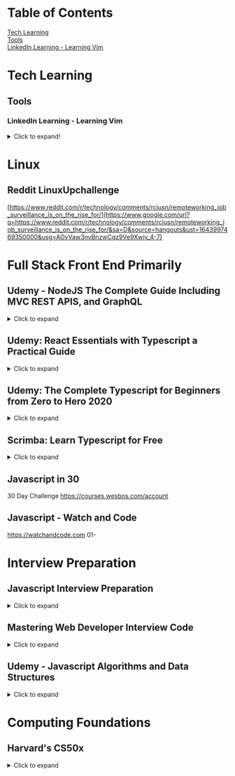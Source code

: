 # Table of Contents

[Tech Learning](#tech-Learning)  
[Tools](#tools)  
[LinkedIn Learning - Learning Vim](#linkedin-learning-learning-vim)  

# Tech Learning

## Tools

### LinkedIn Learning - Learning Vim
<details>
	<summary>Click to expand!</summary>

- [x] Introduction (Completed: 1/12/2022)
  - [x] Vim for text editing
  - [x] Why Vim
  - [x] Vim Installation
  - [x] Sample Files and Challenges (1/12/2022)

- [x] Basics
  
   - [x] Start and Quit vim
   - [x] Dual Mode
   - [x] Insert Text
   - [x] Save and Quit
   - [x] Challenge - create file
   - [x] Solution - create file

- [x] Moving Around
	- [x] Navigate using h,j,k,l
	- [x] Words sentences and paragraphs
	- [x] Challenge - find word
	- [x] Solution - find word
	- [x] Regular expressions (Take his LinkedIn Regular Expression Course)
	- [x] Challenge - Search word
	  - [x] Solution - Search word
	  - [x] Screen movement
	  - [x] Challenge - Move screens
	  - [x] Solution - Move screens
	  - [x] Lines
	  - [x] Challenge - Move lines
	  - [x] Solution - Move lines
	  - [x] Current word
	  - [x] Challenge - Find next instance of word
	  - [x] Solution - Find next instance of word

- [] Changing Text
	- [] Delete text
	- [] Challenge Delete sentence
	- [] Solution Delete sentence
	- [] Copy and Paste
	- [] Challenge - Copy and Paste
	- [] Solution - Copy and Paste
	- [] Change Text
	- [] Challlenge - Change Text
	- [] Solution - Change Text
	- [] Visual selection
	- [] Challenge - Use visual selection
	- [] Solution - Use visual selection
	- [] Registers
	- [] Challenge - Use registers
	- [] Solution - Use registers
	- [] Replace text

- [] Marks
- [] Buffers
- [] Configuration
- [] Day to Day Vim
- [] Conclusion

</details>

# Linux

## Reddit LinuxUpchallenge

[https://www.reddit.com/r/technology/comments/rcjusn/remoteworking_job_surveillance_is_on_the_rise_for/](https://www.google.com/url?q=https://www.reddit.com/r/technology/comments/rcjusn/remoteworking_job_surveillance_is_on_the_rise_for/&sa=D&source=hangouts&ust=1643997469350000&usg=AOvVaw3nvBnzwCqz9Ve9Xwjy_4-7)

# Full Stack Front End Primarily

## Udemy - NodeJS The Complete Guide Including MVC REST APIS, and GraphQL
<details>
<summary>Click to expand</summary>

- [x] 01 Introduction
	- [x] What is Node.js
	- [x] Installing Node.js and Creating our First App
	- [x] Understanding the Role Usage of Node.js
	- [x] Course Outline
	- [x] How to Get the Most Out of the Course
	- [x] Working with the REPL vs Using Files
	- [x] Using the Attached Source Code

- [] 02 Optional Javascript - A Quick Refresher
  - [] Core JS syntax
  - [] let and const
  - [] arrow functions
  - [] objects
  - [] arrays
  - [] arrays and reference types
  - [] spread and rest
  - [] destructering
  - [] async code
  - [] module introduction
  - [] javascript in a nutshell
  - [] javascript on MDN
  - [] primitive vs Reference Types
  - [] Refreshing the Core Syntax
  - [] Various Javascript Resources
  - [] Let Const
  - [] Arrow Functions and This
  - [] Understanding Arrow Functions
- 03 [] Understanding the Basics
	- [x] 23 Module Introduction
	- [] 24 How the Web Works
	- [] 25 Creating a Node Server
	- [] 26 The Node Lifecycle Event Loop
	- [] 27 Controlling the Node.js Process
	- [] 28 Understanding REquests
	- [] 29 Sending Responses
	- [] 30 Request Response Headers
	- [] 31 Routing Requests
	- [] 32 Redirecting Requests
	- [] 33 Parsing Request Bodies
	- [] 34 Understanding Event Drive Code Execution
	- [] 35 Blocking and Non-Blocking Code
- 04 Improved Development Workflow
</details>

## Udemy: React Essentials with Typescript a Practical Guide
<details>
	<summary>Click to expand</summary>

- [x] 01 Installation
- [x] 02 Docker
- [x] 03 Template (Bootstrap)
- [x] 04 Components
- [x] 05 Router
- [x] 06 Wrapper
- [x] 07 Register
- [ ] 08 Http Requests (issue, I cannot access the backend)
- [ ] 09 State
- [ ] 10 useState
- [ ] 11 Login
- [ ] 12 useEffect
</details>

## Udemy: The Complete Typescript for Beginners from Zero to Hero 2020

<details>
	<summary>Click to expand</summary>

-[x] 01 Transpiler
-[] 02 Tooling Setup
-[] 03 ScratchJS
-[] 04 Var Hoisting & Functional Scope
-[] 05 let Keyword
</details>

## Scrimba: Learn Typescript for Free
<details>
<summary>Click to expand</summary>

- [x] Learn primitive types 100% (Completed 3/1/2022)
	- [x] Introduction to Typescript 100%
	- [x] Course Outline
		- [x] Couch Surfing Website
		- [x] What is Typescript
		- [x] Types in Javascript
		- [x]  Using typeof (mini-challenge)
		- [x] Viewing Typescript Prompts
		- [x] Typescrypt Types
		- [x] Assigning Types
		- [x] Benefits of Using Typescript
		- [x] Number Types mini-challenge
		- [x] Strings Types mini-challenge
		- [x] Boolean Types mini-challenge
		- [x] Fixing the Web site mini-challenge
		- [x] Type Assignment and Type Interference

- [x] Learn structural types (03/02/2022)
	- [x] Object Types
	- [x] Array Types
	- [x] Array Types mini-challenge
	- [x] Creating our Property Object
	- [x] Property Challenge
	- [x] Adding Properties Results
	- [x] Add the Properties to our Dashboard challenge
	- [x] Tuple Types
	- [x] Tuple Types Challenge (03/01/2022)
	- [x] Enum Types
	- [x] Enum Types mini-challenge
	- [x] Any Type
	- [x] Union Types
	- [x] Union Types challenge
	- [x] Literal Types
	- [x] Function Types + Void Types
	- [x] Function Types + Void Types mini-challenge

</details>

## Javascript in 30

30 Day Challenge
https://courses.wesbos.com/account

## Javascript - Watch and Code

https://watchandcode.com
01-

# Interview Preparation

## Javascript Interview Preparation

<details>
<summary>Click to expand</summary>

- [x] Introduction and Course Layout
  
  - [x] Course Layout
  - [x] How to Get The Most Out of This Course

- [x] Triple Add Function
  
  - [x] Question
  - [x] Solution

- [x] Working with IIFEs
  
  - [x] Question
  - [x] Solution

- [x] Button 5
  
  - [x] Question
  - [x] Solution Part 1
  - [x] Solution Part 2
  - [x] Solution Part 3

- [] Closures

- [] 'this' keyword

- [] Hoisting in JS

- [] Scope and 'self'

- [] Equals vs Strict Equals

- [] Log Number Function

- [] Use Strict

- [] Curry Function

- [] Counter Function
</details>

## Mastering Web Developer Interview Code
<details>
<summary>Click to expand</summary>

- [] Introduction
  - [x] Stay sharp with web developer interview code
  - [x] What you should know
  - [x] Using the exercises for this course
- [] Questions
  - [] How do you use the data-attribute in HTML
  - [] Are you comfortable using jQuery
  - [] Describe when you should use the bind() method
  - [] Do you know how to use the conditional operator
  - [] Have you used Ajax to load an exernal file
  - [] Have you used JavaScript templates
  - [] How do you manipulate the DOM
  - [] How do you search using functional programing
  - [] How do you use a constructor to create instances
  - [] How do you use arrow functions in ES6
- [] Tasks
- [] Interviews with Working Professionals
</details>

## Udemy - Javascript Algorithms and Data Structures
<details>
<summary>Click to expand</summary>

1. [x] Introduction (Completed: 1/12/2021)
   - [x] Curriculum Walkthrough
   - [x] What Order Should You Watch In
   - [x] How I'm Running My Code
2. [] Big O Notation
   - [] Intro to Big O
   - [] Timing Our Code
   - [] Add Up To Faster
   - [] Add Up to Slower
   - [] Counting Operations
</details>

# Computing Foundations

## Harvard's CS50x

<details>
<summary>Click to expand</summary>

- [x] Week 0 Scratch
- [] week 1 C
- [] Week 2 Arrays
- [] Week 3 Algorithms
- [] Week 4 Memory
- [] Week 5 Data Structures
- [] Week 6 Python
- [] Week 7 SQL
- [] HTML, CSS, Javascript
- [] Flash
- [] Emoji
- [] Cybersecurity
</details>